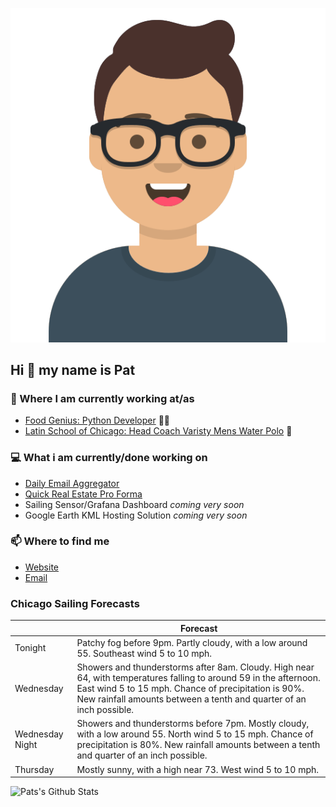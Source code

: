 [![Social banner for p-j-falconer](https://raw.githubusercontent.com/P-J-FALCONER/P-J-FALCONER/master/assets/avataaars.svg)](https://patfalconer.com/)
## Hi :wave: my name is Pat

### 💼 Where I am currently working at/as
- [Food Genius: Python Developer](https://getfoodgenius.com/) 🍔🐍
- [Latin School of Chicago: Head Coach Varisty Mens Water Polo](https://www.latinschool.org/) 🤽


### 💻 What i am currently/done working on
 - [Daily Email Aggregator](https://github.com/P-J-FALCONER/dott_daily_mail)
 - [Quick Real Estate Pro Forma](https://github.com/P-J-FALCONER/henry)
 - Sailing Sensor/Grafana Dashboard *coming very soon*
 - Google Earth KML Hosting Solution *coming very soon*

### 📫 Where to find me
 - [Website](https://patfalconer.com/)
 - [Email](mailto:patrick.j.falconer@gmail.com)


### Chicago Sailing Forecasts
|   | Forecast  |
|---|---|
| Tonight | Patchy fog before 9pm. Partly cloudy, with a low around 55. Southeast wind 5 to 10 mph. |
| Wednesday | Showers and thunderstorms after 8am. Cloudy. High near 64, with temperatures falling to around 59 in the afternoon. East wind 5 to 15 mph. Chance of precipitation is 90%. New rainfall amounts between a tenth and quarter of an inch possible. |
| Wednesday Night | Showers and thunderstorms before 7pm. Mostly cloudy, with a low around 55. North wind 5 to 15 mph. Chance of precipitation is 80%. New rainfall amounts between a tenth and quarter of an inch possible. |
| Thursday | Mostly sunny, with a high near 73. West wind 5 to 10 mph. |

![Pats's Github Stats](https://github-readme-stats.vercel.app/api?username=p-j-falconer&show_icons=true&theme=radical)
